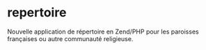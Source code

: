 repertoire
==========

Nouvelle application de répertoire en Zend/PHP pour les paroisses françaises ou autre communauté religieuse.